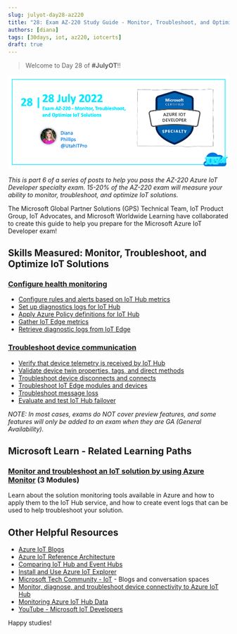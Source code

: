 ```yaml
---
slug: julyot-day28-az220
title: "28: Exam AZ-220 Study Guide - Monitor, Troubleshoot, and Optimize IoT Solutions"
authors: [diana]
tags: [30days, iot, az220, iotcerts]
draft: true
---
```


<head>
  <meta name="twitter:url" content="https://julyot.dev/blog/julyot-day28-az220-monitor-troubleshoot-optimize" />
  <meta name="twitter:title" content="Exam AZ-220 Study Guide" />
  <meta name="twitter:description" content="Resources for Exam: AZ-220 – Monitor, Troubleshoot, and Optimize IoT Solutions" />
  <meta name="twitter:image" content="https://julyot.dev/img/png/JulyOT-banner-28-az220-monitor-troubleshoot-optimize.png" />
  <meta name="twitter:card" content="summary_large_image" />
  <meta name="twitter:creator" content="@utahitpro" />
  <meta name="twitter:site" content="@AzureAdvocates" />
  <link rel="canonical" href="https://julyot.dev/blog/julyot-day28-az220-monitor-troubleshoot-optimize" />
</head>

> Welcome to Day 28 of **#JulyOT**!!

![Post banner](/img/png/JulyOT-banner-28-az220-monitor-troubleshoot-optimize.png)

_This is part 6 of a series of posts to help you pass the AZ-220 Azure IoT Developer specialty exam. 15-20% of the AZ-220 exam will measure your ability to monitor, troubleshoot, and optimize IoT solutions._

The Microsoft Global Partner Solutions (GPS) Technical Team, IoT Product Group, IoT Advocates, and Microsoft Worldwide Learning have collaborated to create this guide to help you prepare for the Microsoft Azure IoT Developer exam!

## Skills Measured: Monitor, Troubleshoot, and Optimize IoT Solutions

### [Configure health monitoring](https://docs.microsoft.com/azure/iot-hub/iot-hub-azure-service-health-integration?wt.mc_id=eventspg_16482_webpage_reactor) 

* [Configure rules and alerts based on IoT Hub metrics](https://docs.microsoft.com/azure/iot-hub/monitor-iot-hub?wt.mc_id=eventspg_16482_webpage_reactor)
* [Set up diagnostics logs for IoT Hub](https://docs.microsoft.com/azure/iot-hub/tutorial-use-metrics-and-diags?wt.mc_id=eventspg_16482_webpage_reactor)
* [Apply Azure Policy definitions for IoT Hub](https://docs.microsoft.com/azure/iot-hub/policy-reference?wt.mc_id=eventspg_16482_webpage_reactor)
* [Gather IoT Edge metrics](https://docs.microsoft.com/azure/iot-edge/how-to-observability?wt.mc_id=eventspg_16482_webpage_reactor)
* [Retrieve diagnostic logs from IoT Edge](https://docs.microsoft.com/azure/iot-edge/troubleshoot-in-portal?wt.mc_id=eventspg_16482_webpage_reactor)

### [Troubleshoot device communication](https://docs.microsoft.com/azure/iot-hub/tutorial-connectivity?wt.mc_id=eventspg_16482_webpage_reactor)

* [Verify that device telemetry is received by IoT Hub](https://docs.microsoft.com/azure/iot-hub/troubleshoot-message-routing?wt.mc_id=eventspg_16482_webpage_reactor)
* [Validate device twin properties, tags, and direct methods](https://docs.microsoft.com/azure/iot-hub/iot-hub-devguide-device-twins?wt.mc_id=eventspg_16482_webpage_reactor)
* [Troubleshoot device disconnects and connects](https://docs.microsoft.com/azure/iot-hub/iot-hub-troubleshoot-connectivity?wt.mc_id=eventspg_16482_webpage_reactor)
* [Troubleshoot IoT Edge modules and devices](https://docs.microsoft.com/azure/iot-edge/troubleshoot?wt.mc_id=eventspg_16482_webpage_reactor)
* [Troubleshoot message loss](https://docs.microsoft.com/azure/iot-hub/troubleshoot-message-routing?wt.mc_id=eventspg_16482_webpage_reactor)
* [Evaluate and test IoT Hub failover](https://docs.microsoft.com/azure/iot-hub/tutorial-manual-failover?wt.mc_id=eventspg_16482_webpage_reactor)

*NOTE: In most cases, exams do NOT cover preview features, and some features will only be added to an exam when they are GA (General Availability).*

## Microsoft Learn - Related Learning Paths

### [Monitor and troubleshoot an IoT solution by using Azure Monitor](https://docs.microsoft.com/learn/paths/monitor-troubleshoot-iot-solution-by-using-azure-monitor?wt.mc_id=eventspg_16482_webpage_reactor) (3 Modules)

Learn about the solution monitoring tools available in Azure and how to apply them to the IoT Hub service, and how to create event logs that can be used to help troubleshoot your solution.

## Other Helpful Resources

* [Azure IoT Blogs](https://azure.microsoft.com/blog/topics/internet-of-things/?wt.mc_id=eventspg_16482_webpage_reactor)
* [Azure IoT Reference Architecture](https://docs.microsoft.com/azure/architecture/reference-architectures/iot?wt.mc_id=eventspg_16482_webpage_reactor)
* [Comparing IoT Hub and Event Hubs](https://docs.microsoft.com/azure/iot-hub/iot-hub-compare-event-hubs?wt.mc_id=eventspg_16482_webpage_reactor)
* [Install and Use Azure IoT Explorer](https://docs.microsoft.com/azure/iot-fundamentals/howto-use-iot-explorer?wt.mc_id=eventspg_16482_webpage_reactor)
* [Microsoft Tech Community - IoT](https://techcommunity.microsoft.com/t5/internet-of-things-iot/ct-p/IoT?wt.mc_id=eventspg_16482_webpage_reactor) - Blogs and conversation spaces
* [Monitor, diagnose, and troubleshoot device connectivity to Azure IoT Hub](https://docs.microsoft.com/azure/iot-hub/iot-hub-troubleshoot-connectivity?wt.mc_id=eventspg_16482_webpage_reactor)
* [Monitoring Azure IoT Hub Data](https://docs.microsoft.com/azure/iot-hub/monitor-iot-hub-reference?wt.mc_id=eventspg_16482_webpage_reactor)
* [YouTube - Microsoft IoT Developers](https://www.youtube.com/channel/UCL7wy-iy_V76xxPnrIzGOZQ?wt.mc_id=eventspg_16482_webpage_reactor)

Happy studies!
